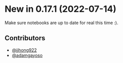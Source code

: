 # New in 0.17.1 (2022-07-14)

Make sure notebooks are up to date for real this time :).

## Contributors

-   [@jjhong922]
-   [@adamgayoso]

[@jjhong922]: https://github.com/jjhong922
[@adamgayoso]: https://github.com/adamgayoso
